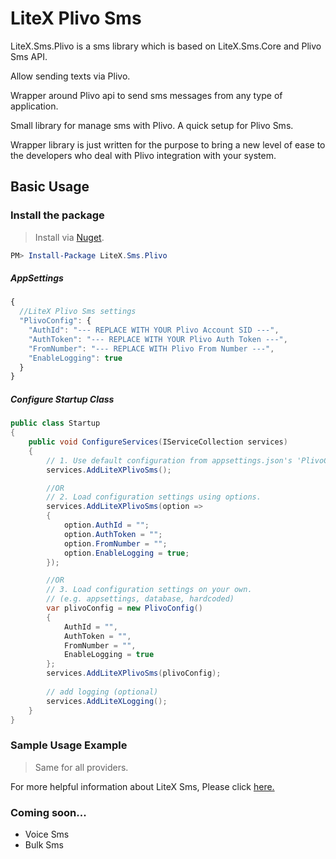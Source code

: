 # LiteX Plivo Sms
LiteX.Sms.Plivo is a sms library which is based on LiteX.Sms.Core and Plivo Sms API.
      
Allow sending texts via Plivo.
      
Wrapper around Plivo api to send sms messages from any type of application.

Small library for manage sms with Plivo. A quick setup for Plivo Sms.

Wrapper library is just written for the purpose to bring a new level of ease to the developers who deal with Plivo integration with your system.


## Basic Usage


### Install the package

> Install via [Nuget](https://www.nuget.org/packages/LiteX.Sms.Plivo/).

```Powershell
PM> Install-Package LiteX.Sms.Plivo
```

##### AppSettings
```js
{  
  //LiteX Plivo Sms settings
  "PlivoConfig": {
    "AuthId": "--- REPLACE WITH YOUR Plivo Account SID ---",
    "AuthToken": "--- REPLACE WITH YOUR Plivo Auth Token ---",
    "FromNumber": "--- REPLACE WITH Plivo From Number ---",
    "EnableLogging": true
  }
}
```

##### Configure Startup Class
```cs
public class Startup
{
    public void ConfigureServices(IServiceCollection services)
    {
        // 1. Use default configuration from appsettings.json's 'PlivoConfig'
        services.AddLiteXPlivoSms();

        //OR
        // 2. Load configuration settings using options.
        services.AddLiteXPlivoSms(option =>
        {
            option.AuthId = "";
            option.AuthToken = "";
            option.FromNumber = "";
            option.EnableLogging = true;
        });

        //OR
        // 3. Load configuration settings on your own.
        // (e.g. appsettings, database, hardcoded)
        var plivoConfig = new PlivoConfig()
        {
            AuthId = "",
            AuthToken = "",
            FromNumber = "",
            EnableLogging = true
        };
        services.AddLiteXPlivoSms(plivoConfig);        
        
        // add logging (optional)
        services.AddLiteXLogging();
    }
}
```

### Sample Usage Example
> Same for all providers. 

For more helpful information about LiteX Sms, Please click [here.](https://github.com/a-patel/LiteXSms/blob/master/README.md#step-3--use-in-controller-or-business-layer-memo)


### Coming soon...
* Voice Sms
* Bulk Sms

